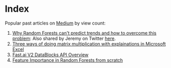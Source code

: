 # Index 

Popular past articles on [Medium](https://medium.com/@amaarora) by view count:
1. [Why Random Forests can't predict trends and how to overcome this problem](https://medium.com/datadriveninvestor/why-wont-time-series-data-and-random-forests-work-very-well-together-3c9f7b271631): Also shared by Jeremy on Twitter [here](https://twitter.com/jeremyphoward/status/1223243434426650624).
3. [Three ways of doing matrix multiplication with explainations in Microsoft Excel](https://towardsdatascience.com/matrix-multiplication-part2-lesson8-34c9b77855c4)
4. [Fast.ai V2 DataBlocks API Overview](https://medium.com/@amaarora/fastai-v2-datablocks-api-code-overview-a-gentle-introduction-60338a6c9aa)
5. [Feature Importance in Random Forests from scratch](https://medium.com/@amaarora/implementing-feature-importance-in-random-forests-from-scratch-2216e031ff74)